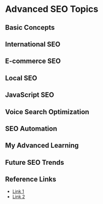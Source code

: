 # Advanced SEO Topics

## Basic Concepts
<!-- Advanced SEO strategies and concepts -->

## International SEO
<!-- Multi-language and multi-region optimization -->

## E-commerce SEO
<!-- Product page optimization, category structure -->

## Local SEO
<!-- Google My Business, local search optimization -->

## JavaScript SEO
<!-- SEO for SPAs and dynamic content -->

## Voice Search Optimization
<!-- Optimizing for voice queries and featured snippets -->

## SEO Automation
<!-- Tools and techniques for scaling SEO -->

## My Advanced Learning
<!-- Personal exploration of complex SEO topics -->

## Future SEO Trends
<!-- Emerging trends and algorithm updates -->

## Reference Links
- [Link 1](url)
- [Link 2](url)